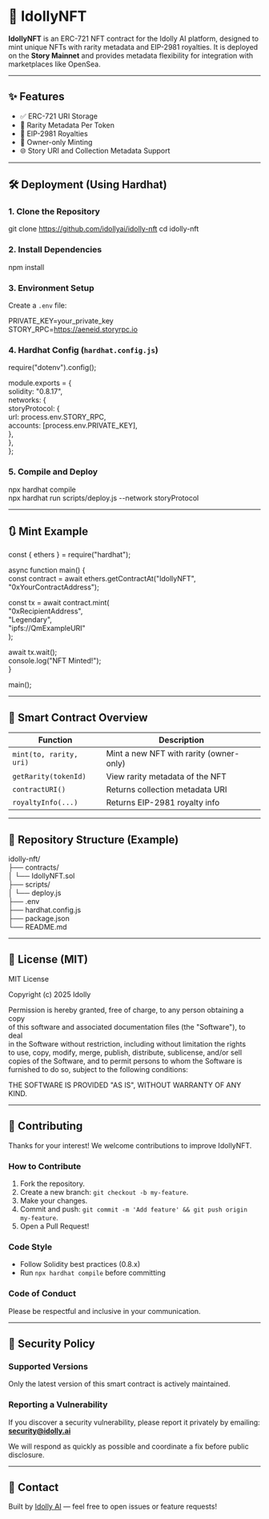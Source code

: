 # 🎤 IdollyNFT

**IdollyNFT** is an ERC-721 NFT contract for the Idolly AI platform, designed to mint unique NFTs with rarity metadata and EIP-2981 royalties. It is deployed on the **Story Mainnet** and provides metadata flexibility for integration with marketplaces like OpenSea.

---

## ✨ Features

- ✅ ERC-721 URI Storage  
- 🌈 Rarity Metadata Per Token  
- 💸 EIP-2981 Royalties  
- 🔐 Owner-only Minting  
- 🌐 Story URI and Collection Metadata Support  

---

## 🛠️ Deployment (Using Hardhat)

### 1. Clone the Repository

git clone https://github.com/idollyai/idolly-nft
cd idolly-nft

### 2. Install Dependencies

npm install

### 3. Environment Setup

Create a `.env` file:

PRIVATE_KEY=your_private_key  
STORY_RPC=https://aeneid.storyrpc.io

### 4. Hardhat Config (`hardhat.config.js`)

require("dotenv").config();

module.exports = {  
  solidity: "0.8.17",  
  networks: {  
    storyProtocol: {  
      url: process.env.STORY_RPC,  
      accounts: [process.env.PRIVATE_KEY],  
    },  
  },  
};

### 5. Compile and Deploy

npx hardhat compile  
npx hardhat run scripts/deploy.js --network storyProtocol

---

## 🔃 Mint Example

const { ethers } = require("hardhat");

async function main() {  
  const contract = await ethers.getContractAt("IdollyNFT", "0xYourContractAddress");

  const tx = await contract.mint(  
    "0xRecipientAddress",  
    "Legendary",  
    "ipfs://QmExampleURI"  
  );

  await tx.wait();  
  console.log("NFT Minted!");  
}

main();

---

## 🔎 Smart Contract Overview

| Function                | Description                               |
|-------------------------|-------------------------------------------|
| `mint(to, rarity, uri)` | Mint a new NFT with rarity (owner-only)   |
| `getRarity(tokenId)`    | View rarity metadata of the NFT           |
| `contractURI()`         | Returns collection metadata URI           |
| `royaltyInfo(...)`      | Returns EIP-2981 royalty info             |

---

## 📂 Repository Structure (Example)

idolly-nft/  
├── contracts/  
│   └── IdollyNFT.sol  
├── scripts/  
│   └── deploy.js  
├── .env  
├── hardhat.config.js  
├── package.json  
└── README.md  

---

## 📄 License (MIT)

MIT License

Copyright (c) 2025 Idolly

Permission is hereby granted, free of charge, to any person obtaining a copy  
of this software and associated documentation files (the "Software"), to deal  
in the Software without restriction, including without limitation the rights  
to use, copy, modify, merge, publish, distribute, sublicense, and/or sell  
copies of the Software, and to permit persons to whom the Software is  
furnished to do so, subject to the following conditions:

THE SOFTWARE IS PROVIDED "AS IS", WITHOUT WARRANTY OF ANY KIND.

---

## 🤝 Contributing

Thanks for your interest! We welcome contributions to improve IdollyNFT.

### How to Contribute

1. Fork the repository.  
2. Create a new branch: `git checkout -b my-feature`.  
3. Make your changes.  
4. Commit and push: `git commit -m 'Add feature' && git push origin my-feature`.  
5. Open a Pull Request!

### Code Style

- Follow Solidity best practices (0.8.x)  
- Run `npx hardhat compile` before committing  

### Code of Conduct

Please be respectful and inclusive in your communication.

---

## 🔐 Security Policy

### Supported Versions

Only the latest version of this smart contract is actively maintained.

### Reporting a Vulnerability

If you discover a security vulnerability, please report it privately by emailing: **security@idolly.ai**

We will respond as quickly as possible and coordinate a fix before public disclosure.

---

## 💬 Contact

Built by [Idolly AI](https://idolly.ai) — feel free to open issues or feature requests!

